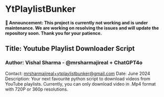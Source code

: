 # YtPlaylistBunker

**🚨 Announcement: This project is currently not working and is under maintenance. We are working on resolving the issues and will update the repository soon. Thank you for your patience.**

## Title: Youtube Playlist Downloader Script

### Author: Vishal Sharma - @mrsharmajireal + ChatGPT4o
Contact: mrsharmajireal+ytplaylistbunker@gmail.com
Date: June 2024
Description: Your next favourite python script to download videos from YouTube playlists. Currently, you can only download video in .Mp4 format with 720P or 360p resolutions.
